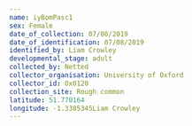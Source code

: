```yaml
---
name: iyBomPasc1
sex: Female
date_of_collection: 07/08/2019
date_of_identification: 07/08/2019
identified_by: Liam Crowley
developmental_stage: adult
collected_by: Netted
collector_organisation: University of Oxford
collector_id: Ox0120
collection_site: Rough common
latitude: 51.770164
longitude: -1.3385345Liam Crowley
---
```

